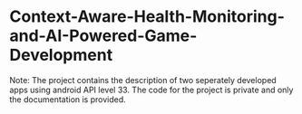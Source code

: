 # Context-Aware-Health-Monitoring-and-AI-Powered-Game-Development

Note: The project contains the description of two seperately developed apps using android API level 33. The code for the project is private and only the documentation is provided.
